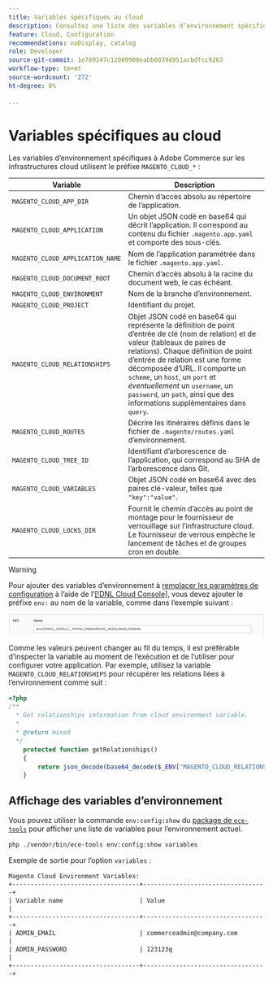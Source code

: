```yaml
---
title: Variables spécifiques au cloud
description: Consultez une liste des variables d’environnement spécifiques à Adobe Commerce sur l’infrastructure cloud.
feature: Cloud, Configuration
recommendations: noDisplay, catalog
role: Developer
source-git-commit: 1e789247c12009908eabb6039d951acbdfcc9263
workflow-type: tm+mt
source-wordcount: '272'
ht-degree: 0%

---
```


# Variables spécifiques au cloud

Les variables d’environnement spécifiques à Adobe Commerce sur les infrastructures cloud utilisent le préfixe `MAGENTO_CLOUD_*` :

| Variable | Description |
| -------- | --------------- |
| `MAGENTO_CLOUD_APP_DIR` | Chemin d’accès absolu au répertoire de l’application. |
| `MAGENTO_CLOUD_APPLICATION` | Un objet JSON codé en base64 qui décrit l’application. Il correspond au contenu du fichier `.magento.app.yaml` et comporte des sous-clés. |
| `MAGENTO_CLOUD_APPLICATION_NAME` | Nom de l’application paramétrée dans le fichier `.magento.app.yaml`. |
| `MAGENTO_CLOUD_DOCUMENT_ROOT` | Chemin d’accès absolu à la racine du document web, le cas échéant. |
| `MAGENTO_CLOUD_ENVIRONMENT` | Nom de la branche d’environnement. |
| `MAGENTO_CLOUD_PROJECT` | Identifiant du projet. |
| `MAGENTO_CLOUD_RELATIONSHIPS` | Objet JSON codé en base64 qui représente la définition de point d’entrée de clé (nom de relation) et de valeur (tableaux de paires de relations). Chaque définition de point d’entrée de relation est une forme décomposée d’URL. Il comporte un `scheme`, un `host`, un `port` et _éventuellement_ un `username`, un `password`, un `path`, ainsi que des informations supplémentaires dans `query`. |
| `MAGENTO_CLOUD_ROUTES` | Décrire les itinéraires définis dans le fichier de `.magento/routes.yaml` d’environnement. |
| `MAGENTO_CLOUD_TREE_ID` | Identifiant d’arborescence de l’application, qui correspond au SHA de l’arborescence dans Git. |
| `MAGENTO_CLOUD_VARIABLES` | Objet JSON codé en base64 avec des paires clé-valeur, telles que `"key":"value"`. |
| `MAGENTO_CLOUD_LOCKS_DIR` | Fournit le chemin d’accès au point de montage pour le fournisseur de verrouillage sur l’infrastructure cloud. Le fournisseur de verrous empêche le lancement de tâches et de groupes cron en double. |

>[!WARNING]
>
>Pour ajouter des variables d’environnement à [remplacer les paramètres de configuration](https://experienceleague.adobe.com/docs/commerce-operations/configuration-guide/paths/override-config-settings.html) à l’aide de l’[[!DNL Cloud Console]](../project/overview.md), vous devez ajouter le préfixe `env:` au nom de la variable, comme dans l’exemple suivant :
>
>![ Exemple de variable d’environnement ](../../assets/set-env-variable-ui.png)

Comme les valeurs peuvent changer au fil du temps, il est préférable d’inspecter la variable au moment de l’exécution et de l’utiliser pour configurer votre application. Par exemple, utilisez la variable `MAGENTO_CLOUD_RELATIONSHIPS` pour récupérer les relations liées à l’environnement comme suit :

```php
<?php
/**
  * Get relationships information from cloud environment variable.
  *
  * @return mixed
  */
    protected function getRelationships()
    {
        return json_decode(base64_decode($_ENV["MAGENTO_CLOUD_RELATIONSHIPS"]), true);
    }
```

## Affichage des variables d’environnement

Vous pouvez utiliser la commande `env:config:show` du [package de `ece-tools`](../dev-tools/package-overview.md) pour afficher une liste de variables pour l’environnement actuel.

```bash
php ./vendor/bin/ece-tools env:config:show variables
```

Exemple de sortie pour l’option `variables` :

```
Magento Cloud Environment Variables:
+-----------------------------------+----------------------------------+
| Variable name                     | Value                            |
+-----------------------------------+----------------------------------+
| ADMIN_EMAIL                       | commerceadmin@company.com        |
| ADMIN_PASSWORD                    | 123123q                          |
+-----------------------------------+----------------------------------+
```
